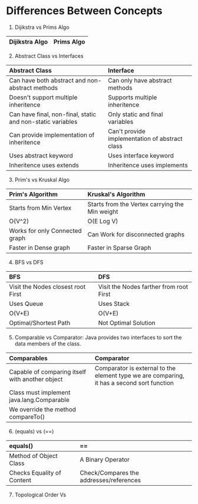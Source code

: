 # Differences Between Concepts

1. Dijikstra vs Prims Algo

|Dijikstra Algo|Prims Algo|
|:---|:---|


2. Abstract Class vs Interfaces

|Abstract Class|Interface|
|:---|:---|
|Can have both abstract and non-abstract methods|Can only have abstract methods|
|Doesn't support multiple inheritence|Supports multiple inheritence|
|Can have final, non-final, static and non-static variables|Only static and final variables|
|Can provide implementation of inheritence|Can't provide implementation of abstract class|
|Uses abstract keyword|Uses interface keyword|
|Inheritence uses extends|Inheritence uses implements|

3. Prim's vs Kruskal Algo

|Prim's Algorithm|Kruskal's Algorithm|
|:---|:---|
|Starts from Min Vertex|Starts from the Vertex carrying the Min weight|
|O(V^2)|O(E Log V)|
|Works for only Connected graph|Can Work for disconnected graphs|
|Faster in Dense graph|Faster in Sparse Graph|

4. BFS vs DFS

|BFS|DFS|
|:---|:---|
|Visit the Nodes closest root First|Visit the Nodes farther from root First|
|Uses Queue|Uses Stack|
|O(V+E)|O(V+E)|
|Optimal/Shortest Path|Not Optimal Solution|

5. Comparable vs Comparator: Java provides two interfaces to sort the data members of the class.

|Comparables|Comparator|
|:---|:---|
|Capable of comparing itself with another object|Comparator is external to the element type we are comparing, it has a second sort function|
|Class must implement java.lang.Comparable||
|We override the method compareTo()||

6. (equals) vs (==)

|equals()|==|
|:---|:---|
|Method of Object Class|A Binary Operator|
|Checks Equality of Content|Check/Compares the addresses/references|

7. Topological Order Vs